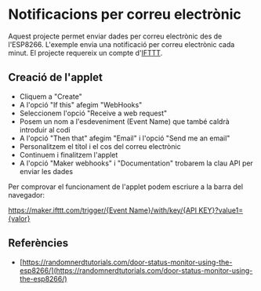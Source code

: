 # Notificacions per correu electrònic

Aquest projecte permet enviar dades per correu electrònic des de l'ESP8266.
L'exemple envia una notificació per correu electrònic cada minut.
El projecte requereix un compte d'[IFTTT](https://ifttt.com).

## Creació de l'applet
* Cliquem a "Create"
* A l'opció "If this" afegim "WebHooks"
* Seleccionem l'opció "Receive a web request"
* Posem un nom a l'esdeveniment (Event Name) que també caldrà introduir al codi
* A l'opció "Then that" afegim "Email" i l'opció "Send me an email"
* Personalitzem el títol i el cos del correu electrònic
* Continuem i finalitzem l'applet
* A l'opció "Maker webhooks" i "Documentation" trobarem la clau API per enviar les dades

Per comprovar el funcionament de l'applet podem escriure a la barra del navegador: 

[https://maker.ifttt.com/trigger/{Event Name}/with/key/{API KEY}?value1={valor}](https://maker.ifttt.com/trigger/)

## Referències
* [https://randomnerdtutorials.com/door-status-monitor-using-the-esp8266/](https://randomnerdtutorials.com/door-status-monitor-using-the-esp8266/)
